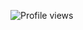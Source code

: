 <p align="left"><img src="https://komarev.com/ghpvc/?username=NY-FT&color=yellow" alt="Profile views"/></p>
